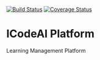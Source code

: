 [![Build Status](https://travis-ci.org/allankiplangat/coursehero.svg?branch=master)](https://travis-ci.org/allankiplangat/coursehero) 
[![Coverage Status](https://coveralls.io/repos/github/allankiplangat/coursehero/badge.svg?branch=master)](https://coveralls.io/github/allankiplangat/coursehero?branch=master)

# ICodeAI Platform
Learning Management Platform

